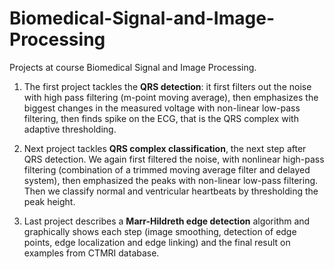 # Biomedical-Signal-and-Image-Processing
Projects at course Biomedical Signal and Image Processing.

1. The first project tackles the **QRS detection**: it first filters out the noise with high pass filtering (m-point moving average), then emphasizes the biggest changes in the measured
voltage with non-linear low-pass filtering, then finds spike on the ECG, that is the QRS complex with adaptive thresholding. 

2. Next project tackles **QRS complex classification**, the next step after QRS detection. We again first filtered the noise, with nonlinear high-pass filtering (combination of a 
trimmed moving average filter and delayed system), then emphasized the peaks with non-linear low-pass filtering. 
Then we classify normal and ventricular heartbeats by thresholding the peak height.

3. Last project describes a **Marr-Hildreth edge detection** algorithm and graphically shows each step (image smoothing, detection of edge points, edge localization and edge linking) 
and the final result on examples from CTMRI database.

